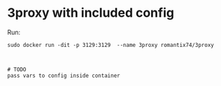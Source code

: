 # 3proxy with included config

Run:
```
sudo docker run -dit -p 3129:3129  --name 3proxy romantix74/3proxy



# TODO 
pass vars to config inside container